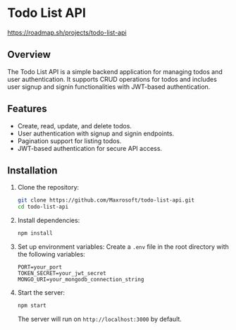 # Todo List API

https://roadmap.sh/projects/todo-list-api

## Overview
The Todo List API is a simple backend application for managing todos and user authentication. It supports CRUD operations for todos and includes user signup and signin functionalities with JWT-based authentication.

## Features
- Create, read, update, and delete todos.
- User authentication with signup and signin endpoints.
- Pagination support for listing todos.
- JWT-based authentication for secure API access.

## Installation
1. Clone the repository:
   ```bash
   git clone https://github.com/Maxrosoft/todo-list-api.git
   cd todo-list-api
   ```

2. Install dependencies:
   ```bash
   npm install
   ```

3. Set up environment variables:
   Create a `.env` file in the root directory with the following variables:
   ```env
   PORT=your_port
   TOKEN_SECRET=your_jwt_secret
   MONGO_URI=your_mongodb_connection_string
   ```

4. Start the server:
   ```bash
   npm start
   ```
   The server will run on `http://localhost:3000` by default.

